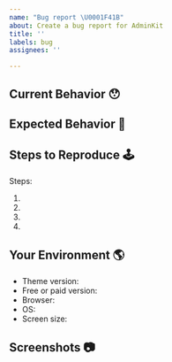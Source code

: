 ```yaml
---
name: "Bug report \U0001F41B"
about: Create a bug report for AdminKit
title: ''
labels: bug
assignees: ''

---
```


<!-- Provide a general summary of the issue in the Title above -->

## Current Behavior 😯

<!-- Describe what happens instead of the expected behavior. -->

## Expected Behavior 🤔

<!-- Describe what should happen. -->

## Steps to Reproduce 🕹

<!-- Describe how to reproduce the issue -->

Steps:

1.
2.
3.
4.

## Your Environment 🌎

<!-- What version, browser, OS and screen size are you using -->

- Theme version:
- Free or paid version: 
- Browser:
- OS:
- Screen size:

## Screenshots 📷

<!-- If applicable, add screenshots to help explain this problem. -->
